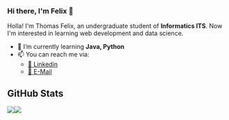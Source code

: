 ### Hi there, I'm Felix 👋

Holla! I'm Thomas Felix, an undergraduate student of **Informatics ITS**. Now I'm interested in learning web development and data science.

- 🌱 I’m currently learning **Java, Python**
- 📫 You can reach me via:
  - [📘 Linkedin](https://www.linkedin.com/in/thomasfelix10/)
  - [📧 E-Mail](mailto:thomasfelixbrilliant@gmail.com)
  
## GitHub Stats
<div style="display: flex; flex-direction: row; align-items: flex-start;">
    <img src="https://github-readme-stats.vercel.app/api?username=ThomasFel&line_height=27&count_private=true&hide_border=true&show_icons=true&theme=react">
    <img src="https://github-readme-stats.vercel.app/api/top-langs/?username=ThomasFel&langs_count=4&hide_border=true&hide=html,css,blade&theme=react" />
</div>
